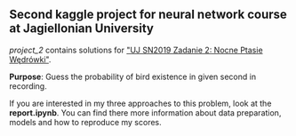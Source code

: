 ## Second kaggle project for neural network course at Jagiellonian University
*project_2* contains solutions for ["UJ SN2019 Zadanie 2: Nocne Ptasie Wędrówki"](https://www.kaggle.com/c/ujnn2019-2/overview).

**Purpose**: Guess the probability of bird existence in given second in recording.


If you are interested in my three approaches to this problem, look at the **report.ipynb**.
You can find there more information about data preparation, models and how to reproduce my scores.
